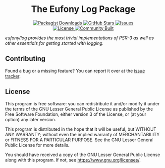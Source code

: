 <h1 align="center">The Eufony Log Package</h1>

<p align="center">
    <a href="https://packagist.org/packages/eufony/log">
        <img alt="Packagist Downloads" src="https://img.shields.io/packagist/dt/eufony/log?label=Packagist%20Downloads">
    </a>
    <a href="https://github.com/eufony/log">
        <img alt="GitHub Stars" src="https://img.shields.io/github/stars/eufony/log?label=GitHub%20Stars">
    </a>
    <a href="https://github.com/eufony/log/issues">
        <img alt="Issues" src="https://img.shields.io/github/issues/eufony/log/open?label=Issues">
    </a>
    <br>
    <a href="https://github.com/eufony/log#license">
        <img alt="License" src="https://img.shields.io/github/license/eufony/log?label=License">
    </a>
    <a href="https://github.com/eufony/log#contributing">
        <img alt="Community Built" src="https://img.shields.io/badge/Made%20with-%E2%9D%A4-red">
    </a>
</p>

*eufony/log provides the most trivial implementations of PSR-3 as well as other essentials for getting started with
logging.*

## Contributing

Found a bug or a missing feature? You can report it over at the [issue tracker](https://github.com/eufony/log/issues).

## License

This program is free software: you can redistribute it and/or modify it under the terms of the GNU Lesser General Public
License as published by the Free Software Foundation, either version 3 of the License, or (at your option) any later
version.

This program is distributed in the hope that it will be useful, but WITHOUT ANY WARRANTY; without even the implied
warranty of MERCHANTABILITY or FITNESS FOR A PARTICULAR PURPOSE. See the GNU Lesser General Public License for more
details.

You should have received a copy of the GNU Lesser General Public License along with this program. If not,
see <https://www.gnu.org/licenses/>.
